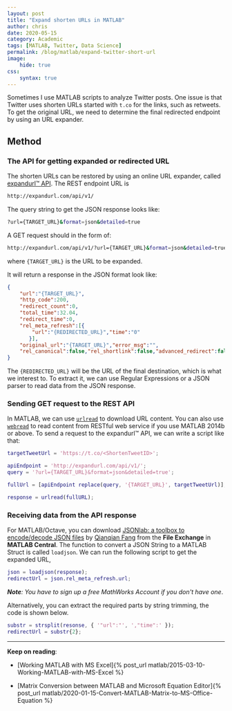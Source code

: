 ```yaml
---
layout: post
title: "Expand shorten URLs in MATLAB"
author: chris
date: 2020-05-15
category: Academic
tags: [MATLAB, Twitter, Data Science]
permalink: /blog/matlab/expand-twitter-short-url
image:
    hide: true
css:
    syntax: true
---
```


Sometimes I use MATLAB scripts to analyze Twitter posts. One issue is that Twitter uses shorten URLs started with `t.co` for the links, such as retweets. To get the original URL, we need to determine the final redirected endpoint by using an URL expander.

<!--more-->

## Method

### The API for getting expanded or redirected URL

The shorten URLs can be restored by using an online URL expander, called [expandurl™ API](http://expandurl.com/api.php). The REST endpoint URL is

```bash
http://expandurl.com/api/v1/
```

The query string to get the JSON response looks like:

```bash
?url={TARGET_URL}&format=json&detailed=true
```

A GET request should in the form of:

```bash
http://expandurl.com/api/v1/?url={TARGET_URL}&format=json&detailed=true
```

where `{TARGET_URL}` is the URL to be expanded.

It will return a response in the JSON format look like:

```json
{
    "url":"{TARGET_URL}",
    "http_code":200,
    "redirect_count":0,
    "total_time":32.04,
    "redirect_time":0,
    "rel_meta_refresh":[{
        "url":"{REDIRECTED_URL}","time":"0"
       }],
    "original_url":"{TARGET_URL}","error_msg":"",
    "rel_canonical":false,"rel_shortlink":false,"advanced_redirect":false
}
```

The `{REDIRECTED_URL}` will be the URL of the final destination, which is what we interest to. To extract it, we can use Regular Expressions or a JSON parser to read data from the JSON response.

### Sending GET request to the REST API

In MATLAB, we can use [`urlread`](https://www.mathworks.com/help/matlab/ref/urlread.html) to download URL content. You can also use [`webread`](https://www.mathworks.com/help/matlab/ref/webread.html) to read content from RESTful web service if you use MATLAB 2014b or above. To send a request to the expandurl™ API, we can write a script like that:

```matlab
targetTweetUrl = 'https://t.co/<ShortenTweetID>';

apiEndpoint = 'http://expandurl.com/api/v1/';
query = '?url={TARGET_URL}&format=json&detailed=true';

fullUrl = [apiEndpoint replace(query, '{TARGET_URL}', targetTweetUrl)];

response = urlread(fullURL);
```

### Receiving data from the API response

For MATLAB/Octave, you can download [JSONlab: a toolbox to encode/decode JSON files](https://www.mathworks.com/matlabcentral/fileexchange/33381-jsonlab-a-toolbox-to-encode-decode-json-files) by [Qianqian Fang](https://www.mathworks.com/matlabcentral/profile/authors/1583198) from the **File Exchange** in **MATLAB Central**. The function to convert a JSON String to a MATLAB Struct is called `loadjson`. We can run the following script to get the expanded URL,

```matlab
json = loadjson(response);
redirectUrl = json.rel_meta_refresh.url;
```

_**Note**: You have to sign up a free MathWorks Account if you don't have one_.

Alternatively, you can extract the required parts by string trimming, the code is shown below.

```matlab
substr = strsplit(resonse, { '"url":"', ',"time":' });
redirectUrl = substr{2};
```

* * *

**Keep on reading**:

- [Working MATLAB with MS Excel]{% post_url matlab/2015-03-10-Working-MATLAB-with-MS-Excel %}

- [Matrix Conversion between MATLAB and Microsoft Equation Editor]{% post_url matlab/2020-01-15-Convert-MATLAB-Matrix-to-MS-Office-Equation %}